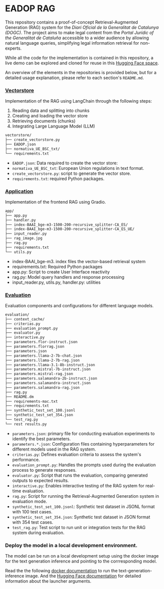 #  EADOP RAG

This repository contains a proof-of-concept Retrieval-Augmented Generation (RAG) system for the <em>Diari Oficial de la Generalitat de Catalunya (DOGC)</em>. The project aims to make legal content from the <em>Portal Jurídic of the Generalitat de Cataluña</em> accessible to a wider audience by allowing natural language queries, simplifying legal information retrieval for non-experts.

While all the code for the implementation is contained in this repository, a live demo can be explored and cloned for reuse in this [Hugging Face space](https://huggingface.co/spaces/projecte-aina/EADOP_RAG).

An overview of the elements in the repositories is provided below, but for a detailed usage explanation, please refer to each section's `README.md`.

### [Vectorstore](https://github.com/langtech-bsc/EADOP_RAG/tree/main/vectorstore#readme)

Implementation of the RAG using LangChain through the following steps:

1. Reading data and splitting into chunks
2. Creating and loading the vector store
3. Retrieving documents (chunks)
4. Integrating Large Language Model (LLM)

```bash
vectorstore/
├── create_vectorstore.py
├── EADOP.json
├── normativa_UE_BSC_txt/
└── requirements.txt
```

- `EADOP.json`: Data required to create the vector store:
- `normativa_UE_BSC_txt`: European Union regulations in text format.
- `create_vectorstore.py`: script to generate the vector store.
- `requirements.txt`: required Python packages.

### [Application](https://github.com/langtech-bsc/EADOP_RAG/tree/main/app#readme)

Implementation of the frontend RAG using Gradio.

```bash
app/
├── app.py
├── handler.py
├── index-BAAI_bge-m3-1500-200-recursive_splitter-CA_ES/
├── index-BAAI_bge-m3-1500-200-recursive_splitter-CA_ES_UE/
├── input_reader.py
├── rag_image.jpg
├── rag.py
├── requirements.txt
└── utils.py
```
- index-BAAI_bge-m3. index files the vector-based retrieval system
- requirements.txt: Required Python packages
- app.py: Script to create User Interface reactivity
- rag.py: Model query handlers and response processing
- input_reader.py, utils.py, handler.py: utilities

### [Evaluation](https://github.com/langtech-bsc/EADOP_RAG/tree/main/evaluation#readme)

Evaluation components and configurations for different language models.

```bash
evaluation/
├── context_cache/
├── criterias.py
├── evaluation_prompt.py
├── evaluator.py
├── interactive.py
├── parameters.flor-instruct.json
├── parameters.florrag.json
├── parameters.json
├── parameters.llama-2-7b-chat.json
├── parameters.llama-2-7b-rag.json
├── parameters.llama-3.1-8b-instruct.json
├── parameters.mistral-7b-instruct.json
├── parameters.mistral-rag.json
├── parameters.salamandra-2b-instruct.json
├── parameters.salamandra-instruct.json
├── parameters.salamandra-rag.json
├── rag.py
├── README.dm
├── requirements-mac.txt
├── requirements.txt
├── synthetic_test_set_100.jsonl
├── synthetic_test_set_354.json
└── test_rag.py
└── rest results.py
```
- `parameters.json`: primary file for conducting evaluation experiments to identify the best parameters.
- `parameters.*.json`: Configuration files containing hyperparameters for different models used in the RAG system.
- `criterias.py`: Defines evaluation criteria to assess the system's performance.
- `evaluation_prompt.py`: Handles the prompts used during the evaluation process to generate responses.
- `evaluator.py`: Script that runs the evaluation, comparing generated outputs to expected results.
- `interactive.py`: Enables interactive testing of the RAG system for real-time evaluation.
- `rag.py`: Script for running the Retrieval-Augmented Generation system in evaluation mode.
- `synthetic_test_set_100.jsonl`: Synthetic test dataset in JSONL format with 100 test cases.
- `synthetic_test_set_354.json`: Synthetic test dataset in JSON format with 354 test cases.
- `test_rag.py`: Test script to run unit or integration tests for the RAG system during evaluation.

### Deploy the model in a local development environment.

The model can be run on a local development setup using the docker  image for the text generation inference and pointing to the corrresponding model.

Read the the following [docker documentation](https://github.com/huggingface/text-generation-inference?tab=readme-ov-file#docker) to run the text-generation-inference image.
And the [Hugging Face documentation](https://huggingface.co/docs/text-generation-inference/basic_tutorials/launcher) for detailed information about the launcher arguments.


